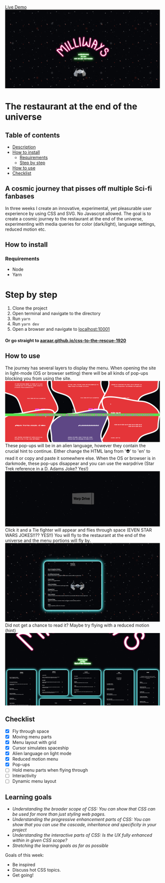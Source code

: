 [Live Demo](https://aaraar.github.io/css-to-the-rescue-1920)
![Screenshot](./documentation/screenshot.png)
# The restaurant at the end of the universe
## Table of contents
- [Description](#a-cosmic-journey-that-pisses-off-multiple-sci-fi-fanbases)
- [How to install](#how-to-install)
    + [Requirements](#requirements)
    + [Step by step](#step-by-step)
- [How to use](#how-to-use)
- [Checklist](#checklist)

## A cosmic journey that pisses off multiple Sci-fi fanbases 

In three weeks I create an innovative, experimental, yet pleasurable user experience by using CSS and SVG. No Javascrpt allowed.
The  goal is to create a cosmic journey to the restaurant at the end of the universe, experimenting with media queries for color (dark/light), language settings, reduced motion etc.

## How to install
### Requirements
- Node
- Yarn

# Step by step
1. Clone the project
2. Open terminal and navigate to the directory
3. Run `yarn`
4. Run `yarn dev`
5. Open a browser and navigate to [localhost:10001](http://localhost:10001)
#### Or go straight to [aaraar.github.io/css-to-the-rescue-1920](https://aaraar.github.io/css-to-the-rescue-1920)

## How to use
The journey has several layers to display the menu.
When opening the site in light-mode (OS or browser setting) there will be all kinds of pop-ups blocking you from using the site.
![Popups](./documentation/lightmode.png)
These pop-ups will be in an alien language, however they contain the crucial hint to continue. Either change the HTML lang from '👽' to 'en' to read it or copy and paste it somewhere else.
When the OS or browser is in darkmode, these pop-ups disappear and you can use the warpdrive (Star Trek reference in a D. Adams Joke? Yes!)
![Warpdrive](./documentation/warpdrive.png)
Click it and a Tie fighter will appear and flies through space (EVEN STAR WARS JOKES!!?? YES!!)
You will fly to the restaurant at the end of the universe and the menu portions will fly by.
![Tiefighter](./documentation/menu.png)
Did not get a chance to read it?
Maybe try flying with a reduced motion (hint)
![No motion](./documentation/reduced.png)

## Checklist
- [x] Fly through space
- [x] Moving menu parts
- [x] Menu layout with grid
- [x] Cursor simulates spaceship
- [x] Alien language on light mode
- [X] Reduced motion menu
- [x] Pop-ups
- [ ] Hold menu parts when flying through
- [ ] Interactivity
- [ ] Dynamic menu layout

## Learning goals
- _Understanding the broader scope of CSS: You can show that CSS can be used for more than just styling web pages._
- _Understanding the progressive enhancement parts of CSS: You can show that you can use the cascade, inheritance and specificity in your project_
- _Understanding the interactive parts of CSS: Is the UX fully enhanced within in given CSS scope?_
- _Stretching the learning goals as far as possible_


Goals of this week: 

- Be inspired
- Discuss hot CSS topics.
- Get going!

<!-- [Opdrachten](https://drive.google.com/open?id=1OVhWQNaCgSluYviTKKWcApkyPd23xow1PiExb8GYANM) -->

<!-- [Slides](https://drive.google.com/open?id=1Rjl9xqXoKniQSRJPdkU1O5YwWC33SJK8KiV0a-H_xZU) -->


<!-- [Opdrachten](https://drive.google.com/open?id=13pKQu72pshaEzKw9q5JHLa-aop85nMP6nDCdqioWjoQ) -->

<!-- [Slides](https://drive.google.com/open?id=1BSzGYNLMgtHD4HRnK7f0DgyTv4Pg3xsQwD_eYNo7v0Y) -->



<!-- ☝️ replace this description with a description of your own work -->

<!-- Add a nice image here at the end of the week, showing off your shiny frontend 📸 -->

<!-- Maybe a table of contents here? 📚 -->

<!-- How about a section that describes how to install this project? 🤓 -->

<!-- ...but how does one use this project? What are its features 🤔 -->

<!-- What external data source is featured in your project and what are its properties 🌠 -->

<!-- Maybe a checklist of done stuff and stuff still on your wishlist? ✅ -->

<!-- How about a license here? 📜 (or is it a licence?) 🤷 -->

